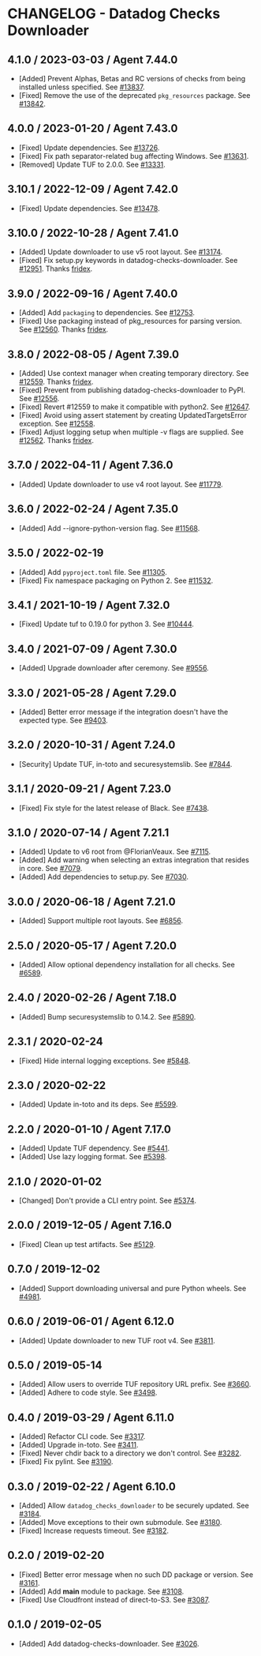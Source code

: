 # CHANGELOG - Datadog Checks Downloader

## 4.1.0 / 2023-03-03 / Agent 7.44.0

* [Added] Prevent Alphas, Betas and RC versions of checks from being installed unless specified. See [#13837](https://github.com/DataDog/integrations-core/pull/13837).
* [Fixed] Remove the use of the deprecated `pkg_resources` package. See [#13842](https://github.com/DataDog/integrations-core/pull/13842).

## 4.0.0 / 2023-01-20 / Agent 7.43.0

* [Fixed] Update dependencies. See [#13726](https://github.com/DataDog/integrations-core/pull/13726).
* [Fixed] Fix path separator-related bug affecting Windows. See [#13631](https://github.com/DataDog/integrations-core/pull/13631).
* [Removed] Update TUF to 2.0.0. See [#13331](https://github.com/DataDog/integrations-core/pull/13331).

## 3.10.1 / 2022-12-09 / Agent 7.42.0

* [Fixed] Update dependencies. See [#13478](https://github.com/DataDog/integrations-core/pull/13478).

## 3.10.0 / 2022-10-28 / Agent 7.41.0

* [Added] Update downloader to use v5 root layout. See [#13174](https://github.com/DataDog/integrations-core/pull/13174).
* [Fixed] Fix setup.py keywords in datadog-checks-downloader. See [#12951](https://github.com/DataDog/integrations-core/pull/12951). Thanks [fridex](https://github.com/fridex).

## 3.9.0 / 2022-09-16 / Agent 7.40.0

* [Added] Add `packaging` to dependencies. See [#12753](https://github.com/DataDog/integrations-core/pull/12753).
* [Fixed] Use packaging instead of pkg_resources for parsing version. See [#12560](https://github.com/DataDog/integrations-core/pull/12560). Thanks [fridex](https://github.com/fridex).

## 3.8.0 / 2022-08-05 / Agent 7.39.0

* [Added] Use context manager when creating temporary directory. See [#12559](https://github.com/DataDog/integrations-core/pull/12559). Thanks [fridex](https://github.com/fridex).
* [Fixed] Prevent from publishing datadog-checks-downloader to PyPI. See [#12556](https://github.com/DataDog/integrations-core/pull/12556).
* [Fixed] Revert #12559 to make it compatible with python2. See [#12647](https://github.com/DataDog/integrations-core/pull/12647).
* [Fixed] Avoid using assert statement by creating UpdatedTargetsError exception. See [#12558](https://github.com/DataDog/integrations-core/pull/12558).
* [Fixed] Adjust logging setup when multiple -v flags are supplied. See [#12562](https://github.com/DataDog/integrations-core/pull/12562). Thanks [fridex](https://github.com/fridex).

## 3.7.0 / 2022-04-11 / Agent 7.36.0

* [Added] Update downloader to use v4 root layout. See [#11779](https://github.com/DataDog/integrations-core/pull/11779).

## 3.6.0 / 2022-02-24 / Agent 7.35.0

* [Added] Add --ignore-python-version flag. See [#11568](https://github.com/DataDog/integrations-core/pull/11568).

## 3.5.0 / 2022-02-19

* [Added] Add `pyproject.toml` file. See [#11305](https://github.com/DataDog/integrations-core/pull/11305).
* [Fixed] Fix namespace packaging on Python 2. See [#11532](https://github.com/DataDog/integrations-core/pull/11532).

## 3.4.1 / 2021-10-19 / Agent 7.32.0

* [Fixed] Update tuf to 0.19.0 for python 3. See [#10444](https://github.com/DataDog/integrations-core/pull/10444).

## 3.4.0 / 2021-07-09 / Agent 7.30.0

* [Added] Upgrade downloader after ceremony. See [#9556](https://github.com/DataDog/integrations-core/pull/9556).

## 3.3.0 / 2021-05-28 / Agent 7.29.0

* [Added] Better error message if the integration doesn't have the expected type. See [#9403](https://github.com/DataDog/integrations-core/pull/9403).

## 3.2.0 / 2020-10-31 / Agent 7.24.0

* [Security] Update TUF, in-toto and securesystemslib. See [#7844](https://github.com/DataDog/integrations-core/pull/7844).

## 3.1.1 / 2020-09-21 / Agent 7.23.0

* [Fixed] Fix style for the latest release of Black. See [#7438](https://github.com/DataDog/integrations-core/pull/7438).

## 3.1.0 / 2020-07-14 / Agent 7.21.1

* [Added] Update to v6 root from @FlorianVeaux. See [#7115](https://github.com/DataDog/integrations-core/pull/7115).
* [Added] Add warning when selecting an extras integration that resides in core. See [#7079](https://github.com/DataDog/integrations-core/pull/7079).
* [Added] Add dependencies to setup.py. See [#7030](https://github.com/DataDog/integrations-core/pull/7030).

## 3.0.0 / 2020-06-18 / Agent 7.21.0

* [Added] Support multiple root layouts. See [#6856](https://github.com/DataDog/integrations-core/pull/6856).

## 2.5.0 / 2020-05-17 / Agent 7.20.0

* [Added] Allow optional dependency installation for all checks. See [#6589](https://github.com/DataDog/integrations-core/pull/6589).

## 2.4.0 / 2020-02-26 / Agent 7.18.0

* [Added] Bump securesystemslib to 0.14.2. See [#5890](https://github.com/DataDog/integrations-core/pull/5890).

## 2.3.1 / 2020-02-24

* [Fixed] Hide internal logging exceptions. See [#5848](https://github.com/DataDog/integrations-core/pull/5848).

## 2.3.0 / 2020-02-22

* [Added] Update in-toto and its deps. See [#5599](https://github.com/DataDog/integrations-core/pull/5599).

## 2.2.0 / 2020-01-10 / Agent 7.17.0

* [Added] Update TUF dependency. See [#5441](https://github.com/DataDog/integrations-core/pull/5441).
* [Added] Use lazy logging format. See [#5398](https://github.com/DataDog/integrations-core/pull/5398).

## 2.1.0 / 2020-01-02

* [Changed] Don't provide a CLI entry point. See [#5374](https://github.com/DataDog/integrations-core/pull/5374).

## 2.0.0 / 2019-12-05 / Agent 7.16.0

* [Fixed] Clean up test artifacts. See [#5129](https://github.com/DataDog/integrations-core/pull/5129).

## 0.7.0 / 2019-12-02

* [Added] Support downloading universal and pure Python wheels. See [#4981](https://github.com/DataDog/integrations-core/pull/4981).

## 0.6.0 / 2019-06-01 / Agent 6.12.0

* [Added] Update downloader to new TUF root v4. See [#3811](https://github.com/DataDog/integrations-core/pull/3811).

## 0.5.0 / 2019-05-14

* [Added] Allow users to override TUF repository URL prefix. See [#3660](https://github.com/DataDog/integrations-core/pull/3660).
* [Added] Adhere to code style. See [#3498](https://github.com/DataDog/integrations-core/pull/3498).

## 0.4.0 / 2019-03-29 / Agent 6.11.0

* [Added] Refactor CLI code. See [#3317](https://github.com/DataDog/integrations-core/pull/3317).
* [Added] Upgrade in-toto. See [#3411](https://github.com/DataDog/integrations-core/pull/3411).
* [Fixed] Never chdir back to a directory we don't control. See [#3282](https://github.com/DataDog/integrations-core/pull/3282).
* [Fixed] Fix pylint. See [#3190](https://github.com/DataDog/integrations-core/pull/3190).

## 0.3.0 / 2019-02-22 / Agent 6.10.0

* [Added] Allow `datadog_checks_downloader` to be securely updated. See [#3184](https://github.com/DataDog/integrations-core/pull/3184).
* [Added] Move exceptions to their own submodule. See [#3180](https://github.com/DataDog/integrations-core/pull/3180).
* [Fixed] Increase requests timeout. See [#3182](https://github.com/DataDog/integrations-core/pull/3182).

## 0.2.0 / 2019-02-20

* [Fixed] Better error message when no such DD package or version. See [#3161](https://github.com/DataDog/integrations-core/pull/3161).
* [Added] Add __main__ module to package. See [#3108](https://github.com/DataDog/integrations-core/pull/3108).
* [Fixed] Use Cloudfront instead of direct-to-S3. See [#3087](https://github.com/DataDog/integrations-core/pull/3087).

## 0.1.0 / 2019-02-05

* [Added] Add datadog-checks-downloader. See [#3026](https://github.com/DataDog/integrations-core/pull/3026).
